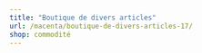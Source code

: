 ```yaml
---
title: "Boutique de divers articles"
url: /macenta/boutique-de-divers-articles-17/
shop: commodité
---
```

